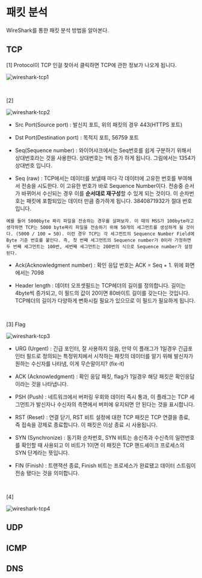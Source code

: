 
# 패킷 분석

WireShark를 통한 패킷 분석 방법을 알아본다.

## TCP

[1] Protocol이 TCP 인걸 찾아서 클릭하면 TCP에 관한 정보가 나오게 됩니다.

![wireshark-tcp1](https://user-images.githubusercontent.com/76420201/105362187-eafad680-5c3d-11eb-82ef-59c278888f06.GIF)

<br/>

[2]

![wireshark-tcp2](https://user-images.githubusercontent.com/76420201/105362478-49c05000-5c3e-11eb-8d11-c853efa93033.GIF)

- Src Port(Source port) : 발신지 포트, 위의 패킷의 경우 443(HTTPS 포트)

- Dst Port(Destination port) : 목적지 포트, 56759 포트

- Seq(Sequence number) : 와이어샤크에서는 Seq번호를 쉽게 구분하기 위해서 상대번호라는 것을 사용한다. 상대번호는 1씩 증가 하게 됩니다. 그림에서는 1354가 상대번호 입니다.

- Seq (raw) : TCP에서는 데이터를 보낼때 마다 각 데이터에 고유한 번호를 부여해서 전송을 시도한다. 이 고유한 번호가 바로 Sequence Number이다. 전송중 순서가 바뀌어서 수신되는 경우 이를 **순서대로 재구성**할 수 있게 되는 것이다. 이 순차번호는 패킷에 포함되있는 데이터 만큼 증가하게 됩니다. 3840871932가 절대 번호입니다.

```tip
예를 들어 5000byte 짜리 파일을 전송하는 경우를 살펴보자. 이 때의 MSS가 100byte라고 생각하면 TCP는 5000 byte짜리 파일을 전송하기 위해 50개의 세그먼트를 생성하게 될 것이다. (5000 / 100 = 50). 이런 경우 TCP는 각 세그먼트의 Sequence Number Field에 Byte 기준 번호를 붙인다. 즉, 첫 번째 세그먼트의 Sequence number가 0이라 가정하면 두 번째 세그먼트는 100번, 세번째 세그먼트는 200번의 식으로 Sequence number가 설정된다. 
```

- Ack(Acknowledgment number) : 확인 응답 번호는 ACK = Seq + 1. 위에 화면에서는 7098

- Header length : 데이터 오프셋필드는 TCP헤더의 길이를 정의합니다. 길이는 4byte씩 증가되고, 이 필드의 값이 20이면 80바이트 길이를 갖는다는 것입니다. TCP헤더의 길이가 다양하게 변화시킬 필요가 있으므로 이 필드가 필요하게 됩니다.

<br/>

[3] Flag

![wireshark-tcp3](https://user-images.githubusercontent.com/76420201/105363729-b4be5680-5c3f-11eb-8dd7-18062bc4bda9.GIF)

- URG (Urgent) : 긴급 포인터, 잘 사용하지 않음, 만약 이 플래그가 1일경우 긴급포인터 필드로 정의되는 특정위치에서 시작하는 패킷의 데이터를 알기 위해 발신자가 원하는 수신자를 나타냄, 이게 무슨말이지? (fix-it)

- ACK (Acknowledgment) : 확인 응답 패킷, flag가 1일경우 해당 패킷은 확인응답이라는 것을 나타냅니다.

- PSH (Push) : 네트워크에서 버퍼링 우회와 데이터 즉시 통과, 이 플래그는 TCP 세그먼트가 발신자나 수신자의 측면에서 버퍼에 유지되면 안 된다는 것을 표시합니다.

- RST (Reset) : 연결 닫기, RST 비트 설정에 대한 TCP 패킷은 TCP 연결을 종료, 즉 접속을 강제로 종료합니다. 이 패킷은 이상 종료 시 사용됩니다.

- SYN (Synchronize) : 동기화 순차번호, SYN 비트는 송신측과 수신측의 일련번호를 확인할 때 사용되고 이 비트가 1이면 이 패킷은 TCP 핸드셰이크 프로세스의 SYN 단계라는 뜻입니다.

- FIN (Finish) : 트랜잭션 종료, Finish 비트는 프로세스가 완료됐고 데이터 스트림이 전송 됐다는 것을 의미합니다.

<br/>

[4]

![wireshark-tcp4](https://user-images.githubusercontent.com/76420201/105363740-b720b080-5c3f-11eb-805a-aefd878595c0.GIF)


## UDP

## ICMP

## DNS


<!-- ## ARP Poison 분석 방법 

ARP 스푸핑(ARP spoofing)은 근거리 통신망(LAN) 하에서 주소 결정 프로토콜(ARP) 메시지를 이용하여 상대방의 데이터 패킷을 중간에서 가로채는 중간자 공격 기법이다. 이 공격은 데이터 링크 상의 프로토콜인 ARP 프로토콜을 이용하기 때문에 근거리상의 통신에서만 사용할 수 있는 공격이다.

이 기법을 사용한 공격의 경우 특별한 이상 증상이 쉽게 나타나지 않기 때문에 사용자는 특별한 도구를 사용하지 않는 이상 쉽게 자신이 공격당하고 있다는 사실을 확인하기 힘들다.

### ARP Spoofing 발생 증상

---

(1) 피해 시스템에서의 증상

 - 네트워크 속도 저하
 - 악성코드가 웹 페이지 시작 부분에 위치
 - 정기적인 ARP 패킷 다량 수신

 (2) 공격 시스템에서의 증상

 - 네트워크 사용량 증가
 - 정기적인 ARP 패킷 발송
 - 악성 프로그램의 프로세스 동작

 <br/>

 ### 피해 탐지 방법

 (1) ARP table을 통한 MAC주소 중복 확인

 - ARP Spoofing공격이 실행될 때 서버의 ARP 패킷을 분석하면 필요 이상의 reply패킷이 있습니다. 서버는 지속적으로 G/W와 통신하기 때문에 MAC의 주소가 ARP table에서 삭제되지 않기 때문에 request가 없는 reply패킷만 수신되지 않습니다. -->


<!-- 출처: https://soldier5683.tistory.com/18 [White-hacker] -->